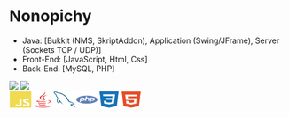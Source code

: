 
# Nonopichy
- Java: [Bukkit (NMS, SkriptAddon), Application (Swing/JFrame), Server (Sockets TCP / UDP)]
- Front-End: [JavaScript, Html, Css]
- Back-End: [MySQL, PHP]
<div>
  <img height="180em" src="https://github-readme-stats.vercel.app/api?username=nonopichy&show_icons=true&theme=dark&include_all_commits=true&count_private=true"/>
  <img height="180em" src="https://github-readme-stats.vercel.app/api/top-langs/?username=nonopichy&layout=normal&langs_count=16&theme=dark"/>
</div>

<div style="display: flex"><br>
  <img align="center" alt="js" height="30" width="40" src="https://raw.githubusercontent.com/devicons/devicon/master/icons/javascript/javascript-plain.svg">
  <img align="center" alt="java" height="30" width="40" src="https://raw.githubusercontent.com/devicons/devicon/master/icons/java/java-plain.svg">
   <img align="center" alt="mysql" height="30" width="40" src="https://raw.githubusercontent.com/devicons/devicon/master/icons/mysql/mysql-plain.svg">
     <img align="center" alt="php" height="30" width="40" src="https://raw.githubusercontent.com/devicons/devicon/master/icons/php/php-plain.svg">
       <img align="center" alt="css3" height="30" width="40" src="https://raw.githubusercontent.com/devicons/devicon/master/icons/css3/css3-plain.svg">
         <img align="center" alt="html5" height="30" width="40" src="https://raw.githubusercontent.com/devicons/devicon/master/icons/html5/html5-plain.svg">
</div>


